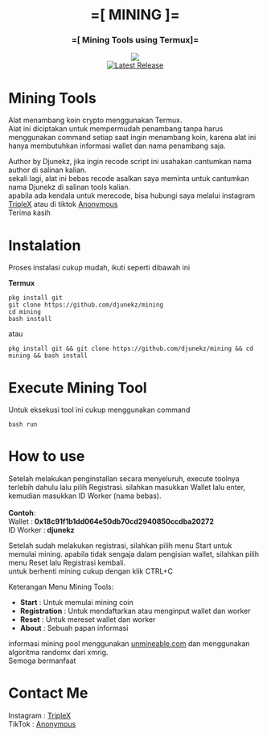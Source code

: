 <h1 align="center">=[ MINING ]=</h1>
<h3 align="center">=[ Mining Tools using Termux]=</h3>
<p align="center">
<img src="https://img.shields.io/static/v1?style=for-the-badge&logo=appveyor&label=AUTHOR&message=DJUNEKZ&color=green")
<br><br>
<a href="https://github.com/djunekz/mining/releases"><img alt="Latest Release" src="https://img.shields.io/github/release/djunekz/mining.svg" /></a>
<br>

# Mining Tools

Alat menambang koin crypto menggunakan Termux.<br>
Alat ini diciptakan untuk mempermudah penambang tanpa harus menggunakan command setiap saat ingin menambang koin, karena alat ini hanya membutuhkan informasi wallet dan nama penambang saja.<br>

Author by Djunekz, jika ingin recode script ini usahakan cantumkan nama author di salinan kalian.<br>
sekali lagi, alat ini bebas recode asalkan saya meminta untuk cantumkan nama Djunekz di salinan tools kalian.<br>
apabila ada kendala untuk merecode, bisa hubungi saya melalui instagram <a href="https://instagram.com/triple_x_redhh">TripleX</a> atau di tiktok <a href="https://tiktok.com/@anonymous_id_">Anonymous</a><br>
Terima kasih

# Instalation

Proses instalasi cukup mudah, ikuti seperti dibawah ini

**Termux**
```
pkg install git
git clone https://github.com/djunekz/mining
cd mining
bash install
```
atau
```
pkg install git && git clone https://github.com/djunekz/mining && cd mining && bash install
```

# Execute Mining Tool

Untuk eksekusi tool ini cukup menggunakan command
```
bash run
```

# How to use

Setelah melakukan penginstallan secara menyeluruh, execute toolnya terlebih dahulu lalu pilih Registrasi. silahkan masukkan Wallet lalu enter, kemudian masukkan ID Worker (nama bebas).<br><br>
<b>Contoh</b>:<br>
Wallet :<b> 0x18c91f1b1dd064e50db70cd2940850ccdba20272</b><br>
ID Worker :<b> djunekz</b>

Setelah sudah melakukan registrasi, silahkan pilih menu Start untuk memulai mining.
apabila tidak sengaja dalam pengisian wallet, silahkan pilih menu Reset lalu Registrasi kembali.<br>
untuk berhenti mining cukup dengan klik CTRL+C

Keterangan Menu Mining Tools:
- <b>Start</b> : Untuk memulai mining coin
- <b>Registration</b> : Untuk mendaftarkan atau menginput wallet dan worker
- <b>Reset</b> : Untuk mereset wallet dan worker
- <b>About</b> : Sebuah papan informasi

informasi mining pool menggunakan <u><a href="https://unmineable.com">unmineable.com</a></u> dan menggunakan algoritma randomx dari xmrig.<br>
Semoga bermanfaat

# Contact Me

Instagram : <a href="https://instagram.com/triple_x_redhh">TripleX</a><br>
TikTok : <a href="https://tiktok.com/@anonymous_id_">Anonymous</a>
